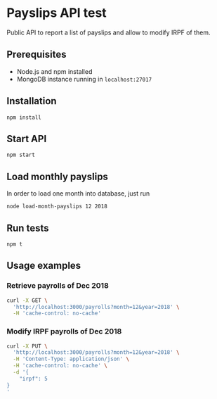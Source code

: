 # Payslips API test

Public API to report a list of payslips and allow to modify IRPF of them. 

## Prerequisites

- Node.js and npm installed
- MongoDB instance running in `localhost:27017`

## Installation

`npm install`

## Start API

`npm start`

## Load monthly payslips

In order to load one month into database, just run

`node load-month-payslips 12 2018`

## Run tests

`npm t`

## Usage examples

### Retrieve payrolls of Dec 2018

```bash
curl -X GET \
  'http://localhost:3000/payrolls?month=12&year=2018' \
  -H 'cache-control: no-cache'

```

### Modify IRPF payrolls of Dec 2018

```bash
curl -X PUT \
  'http://localhost:3000/payrolls?month=12&year=2018' \
  -H 'Content-Type: application/json' \
  -H 'cache-control: no-cache' \
  -d '{
	"irpf": 5
}
'
```
